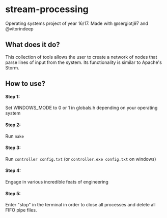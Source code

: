 # stream-processing
 Operating systems project of year 16/17. Made with @sergiotj97 and @vitorindeep

## What does it do?

 This collection of tools allows the user to create a network of nodes that parse lines of input from the system. Its functionality is similar to Apache's Storm.
 
 ## How to use?
 
 #### Step 1:
 Set WINDOWS_MODE to 0 or 1 in globals.h depending on your operating system

 #### Step 2:
 Run `make`
 
 #### Step 3:
 Run `controller config.txt` (or `controller.exe config.txt` on windows)
 
 #### Step 4:
 Engage in various incredible feats of engineering

 #### Step 5:
 Enter "stop" in the terminal in order to close all processes and delete all FIFO pipe files.
